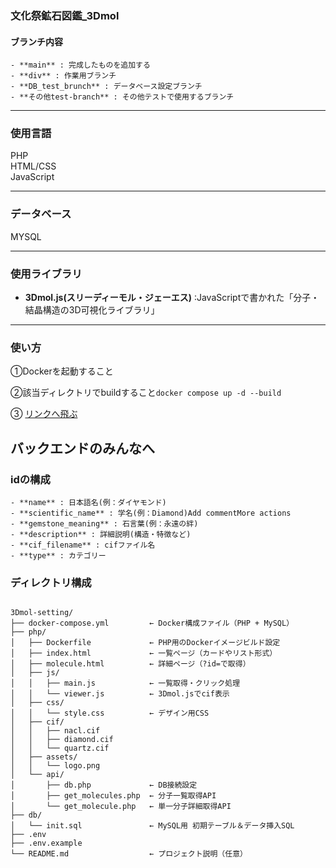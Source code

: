 ### 文化祭鉱石図鑑_3Dmol

#### ブランチ内容

    - **main** : 完成したものを追加する
    - **div** : 作業用ブランチ
    - **DB_test_brunch** : データベース設定ブランチ
    - **その他test-branch** : その他テストで使用するブランチ


--------

### 使用言語 
PHP<br>
HTML/CSS <br>
JavaScript <br>

--------

### データベース
MYSQL <br>

--------

### 使用ライブラリ

- **3Dmol.js(スリーディーモル・ジェーエス)** :JavaScriptで書かれた「分子・結晶構造の3D可視化ライブラリ」

--------

### 使い方

①Dockerを起動すること　<br>

②該当ディレクトリでbuildすること`docker compose up -d --build` <br>

③ [リンクへ飛ぶ](http://localhost:8080/)

## バックエンドのみんなへ

### idの構成

    - **name** : 日本語名(例：ダイヤモンド)
    - **scientific_name** : 学名(例：Diamond)Add commentMore actions
    - **gemstone_meaning** : 石言葉(例：永遠の絆)
    - **description** : 詳細説明(構造・特徴など)
    - **cif_filename** : cifファイル名
    - **type** : カテゴリー


### ディレクトリ構成

<pre><code>
3Dmol-setting/
├── docker-compose.yml         ← Docker構成ファイル（PHP + MySQL）
├── php/
│   ├── Dockerfile             ← PHP用のDockerイメージビルド設定
│   ├── index.html             ← 一覧ページ（カードやリスト形式）
│   ├── molecule.html          ← 詳細ページ（?id=で取得）
│   ├── js/
│   │   ├── main.js            ← 一覧取得・クリック処理
│   │   └── viewer.js          ← 3Dmol.jsでcif表示
│   ├── css/
│   │   └── style.css          ← デザイン用CSS
│   ├── cif/
│   │   ├── nacl.cif
│   │   ├── diamond.cif
│   │   └── quartz.cif
│   ├── assets/
│   │   └── logo.png
│   └── api/
│       ├── db.php             ← DB接続設定
│       ├── get_molecules.php  ← 分子一覧取得API
│       └── get_molecule.php   ← 単一分子詳細取得API
├── db/
│   └── init.sql               ← MySQL用 初期テーブル＆データ挿入SQL
├── .env 
├── .env.example
└── README.md                  ← プロジェクト説明（任意）
</code></pre>

